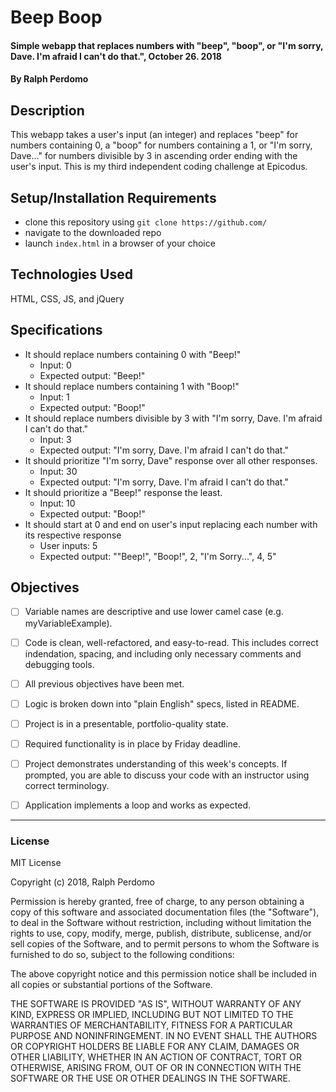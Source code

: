 # Beep Boop

#### Simple webapp that replaces numbers with "beep", "boop", or "I'm sorry, Dave. I'm afraid I can't do that.", October 26. 2018

#### By Ralph Perdomo

## Description

This webapp takes a user's input (an integer) and replaces "beep" for numbers containing 0, a "boop" for numbers containing a 1, or "I'm sorry, Dave..." for numbers divisible by 3 in ascending order ending with the user's input. This is my third independent coding challenge at Epicodus.

## Setup/Installation Requirements

* clone this repository using `git clone https://github.com/ `
* navigate to the downloaded repo
* launch `index.html` in a browser of your choice

## Technologies Used

HTML, CSS, JS, and jQuery

## Specifications
* It should replace numbers containing 0 with "Beep!"
  * Input: 0
  * Expected output: "Beep!"
* It should replace numbers containing 1 with "Boop!"
  * Input: 1
  * Expected output: "Boop!"
* It should replace numbers divisible by 3 with "I'm sorry, Dave. I'm afraid I can't do that."
  * Input: 3
  * Expected output: "I'm sorry, Dave. I'm afraid I can't do that."
* It should prioritize "I'm sorry, Dave" response over all other responses.
  * Input: 30
  * Expected output: "I'm sorry, Dave. I'm afraid I can't do that."
* It should prioritize a "Beep!" response the least.
  * Input: 10
  * Expected output: "Boop!"
* It should start at 0 and end on user's input replacing each number with its respective response
  * User inputs: 5
  * Expected output: ""Beep!", "Boop!", 2, "I'm Sorry...", 4, 5"

## Objectives

- [ ] Variable names are descriptive and use lower camel case (e.g. myVariableExample).

- [ ] Code is clean, well-refactored, and easy-to-read. This includes correct indendation, spacing, and including only necessary comments and debugging tools.

- [ ] All previous objectives have been met.

- [ ] Logic is broken down into "plain English" specs, listed in README.

- [ ] Project is in a presentable, portfolio-quality state.

- [ ] Required functionality is in place by Friday deadline.

- [ ] Project demonstrates understanding of this week's concepts. If prompted, you are able to discuss your code with an instructor using correct terminology.

- [ ] Application implements a loop and works as expected.

---

### License

MIT License

Copyright (c) 2018, Ralph Perdomo

Permission is hereby granted, free of charge, to any person obtaining a copy
of this software and associated documentation files (the "Software"), to deal
in the Software without restriction, including without limitation the rights
to use, copy, modify, merge, publish, distribute, sublicense, and/or sell
copies of the Software, and to permit persons to whom the Software is
furnished to do so, subject to the following conditions:

The above copyright notice and this permission notice shall be included in all
copies or substantial portions of the Software.

THE SOFTWARE IS PROVIDED "AS IS", WITHOUT WARRANTY OF ANY KIND, EXPRESS OR
IMPLIED, INCLUDING BUT NOT LIMITED TO THE WARRANTIES OF MERCHANTABILITY,
FITNESS FOR A PARTICULAR PURPOSE AND NONINFRINGEMENT. IN NO EVENT SHALL THE
AUTHORS OR COPYRIGHT HOLDERS BE LIABLE FOR ANY CLAIM, DAMAGES OR OTHER
LIABILITY, WHETHER IN AN ACTION OF CONTRACT, TORT OR OTHERWISE, ARISING FROM,
OUT OF OR IN CONNECTION WITH THE SOFTWARE OR THE USE OR OTHER DEALINGS IN THE
SOFTWARE.
